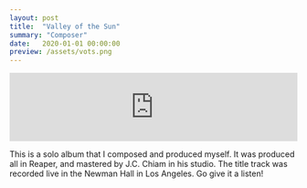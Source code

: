 ```yaml
---
layout: post
title:  "Valley of the Sun"
summary: "Composer"
date:   2020-01-01 00:00:00
preview: /assets/vots.png
---
```


<iframe style="border: 0; width: 100%; height: 120px;" src="https://bandcamp.com/EmbeddedPlayer/album=503322078/size=large/bgcol=333333/linkcol=2ebd35/tracklist=false/artwork=small/transparent=true/" seamless><a href="https://theodorestrich.bandcamp.com/album/valley-of-the-sun">Valley of the Sun by Theodore Strich</a></iframe>

This is a solo album that I composed and produced myself. It was produced all in Reaper, and mastered by J.C. Chiam in his studio. The title track was recorded live in the Newman Hall in Los Angeles. Go give it a listen!